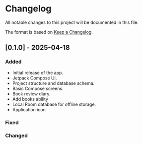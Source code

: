
# Changelog

All notable changes to this project will be documented in this file.

The format is based on [Keep a Changelog](https://keepachangelog.com/en/1.0.0/).

## [0.1.0] - 2025-04-18
### Added
- Initial release of the app.
- Jetpack Compose UI.
- Project structure and database schema.
- Basic Compose screens.
- Book review diary.
- Add books ability
- Local Room database for offline storage.
- Application icon

### Fixed

### Changed

